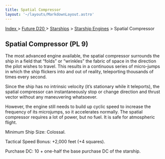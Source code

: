 ```yaml
---
title: Spatial Compressor
layout: '~/layouts/MarkdownLayout.astro'
---
```


[ Index ](/) > [ Future D20 ](/future.d20.srd) > [Starships](/future.d20.srd/starships) > [Starship Engines](/future.d20.srd/starships/starship.engines) > Spatial Compressor

## Spatial Compressor (PL 9)

The most advanced engine available, the spatial compressor surrounds the ship
in a field that “folds” or “wrinkles” the fabric of space in the direction the
pilot wishes to travel. This results in a continuous series of micro-jumps in
which the ship flickers into and out of reality, teleporting thousands of
times every second.

Since the ship has no intrinsic velocity (it’s stationary while it teleports),
the spatial compressor can instantaneously stop or change direction and thrust
vector without any maneuvering whatsoever.

However, the engine still needs to build up cyclic speed to increase the
frequency of its microjumps, so it accelerates normally. The spatial
compressor requires a lot of power, but no fuel. It is safe for atmospheric
flight.

Minimum Ship Size: Colossal.

Tactical Speed Bonus: +2,000 feet (+4 squares).

Purchase DC: 10 + one-half the base purchase DC of the starship.

